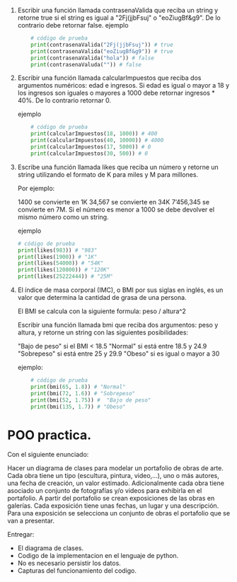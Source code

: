 1. Escribir una función llamada contrasenaValida que reciba un string y retorne true si el string es igual a "2Fj(jjbFsuj" o "eoZiugBf&g9". De lo contrario debe retornar false.
    ejemplo
    ```python
        # código de prueba
        print(contrasenaValida("2Fj(jjbFsuj")) # true
        print(contrasenaValida("eoZiugBf&g9")) # true
        print(contrasenaValida("hola")) # false
        print(contrasenaValuda("")) # false
    ```
2. Escribir una función llamada calcularImpuestos que reciba dos argumentos numéricos: edad e ingresos. Si edad es igual o mayor a 18 y los ingresos son iguales o mayores a 1000 debe retornar ingresos * 40%. De lo contrario retornar 0.

    ejemplo
    ```python
        # código de prueba
        print(calcularImpuestos(18, 1000)) # 400
        print(calcularImpuestos(40, 10000)) # 4000
        print(calcularImpuestos(17, 5000)) # 0
        print(calcularImpuestos(30, 500)) # 0
    ```
3. Escribe una función llamada likes que reciba un número y retorne un string utilizando el formato de K para miles y M para millones.

    Por ejemplo:

    1400 se convierte en 1K
    34,567 se convierte en 34K
    7’456,345 se convierte en 7M.
    Si el número es menor a 1000 se debe devolver el mismo número como un string.

    ejemplo
    ```python
    # código de prueba
    print(likes(983)) # "983"
    print(likes(1900)) # "1K"
    print(likes(54000)) # "54K"
    print(likes(120800)) # "120K"
    print(likes(25222444)) # "25M"
    ```
4. El índice de masa corporal (IMC), o BMI por sus siglas en inglés, es un valor que       determina la cantidad de grasa de una persona.

    El BMI se calcula con la siguiente formula: peso / altura^2

    Escribir una función llamada bmi que reciba dos argumentos: peso y altura, y retorne un string con las siguientes posibilidades:

    "Bajo de peso" si el BMI < 18.5
    "Normal" si está entre 18.5 y 24.9
    "Sobrepeso" si está entre 25 y 29.9
    "Obeso" si es igual o mayor a 30
    
    ejemplo:
    ```python
        # código de prueba
        print(bmi(65, 1.8)) # "Normal"
        print(bmi(72, 1.6)) # "Sobrepeso"
        print(bmi(52, 1.75)) #  "Bajo de peso"
        print(bmi(135, 1.7)) # "Obeso"
    ```
# POO practica. 
Con el siguiente enunciado: 

Hacer un diagrama de clases para modelar un portafolio de obras de arte. Cada obra tiene un tipo (escultura, pintura, video,…), uno o más autores, una fecha de creación, un valor estimado. Adicionalmente cada obra tiene asociado un conjunto de fotografías y/o videos para exhibirla en el portafolio. A partir del portafolio se crean exposiciones de las obras en galerías. Cada exposición tiene unas fechas, un lugar y una descripción. Para una exposición se selecciona un conjunto de obras el portafolio que se van a presentar.

Entregar:
- El diagrama de clases.
- Codigo de la implementacion en el lenguaje de python.
- No es necesario persistir los datos.
- Capturas del funcionamiento del codigo. 